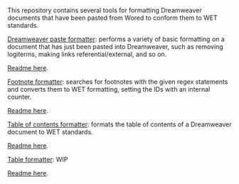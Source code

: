 This repository contains several tools for formatting Dreamweaver documents that have been pasted from Wored to conform them to WET standards.

[Dreamweaver paste formatter](dreamweaver_paste_formatter/dw_paste_format.html): performs a variety of basic formatting on a document that has just been pasted into Dreamweaver, such as removing logiterms, making links referential/external, and so on.

[Readme here](https://commwebteam.github.io/gen_dw_format/dreamweaver_paste_formatter/).

[Footnote formatter](footnote_formatter/footnote_gen.html): searches for footnotes with the given regex statements and converts them to WET formatting, setting the IDs with an internal counter.

[Readme here](https://commwebteam.github.io/gen_dw_format/footnote_formatter/).

[Table of contents formatter](table_of_contents_formatter/toc_format.html): formats the table of contents of a Dreamweaver document to WET standards.

[Readme here](https://commwebteam.github.io/gen_dw_format/table_of_contents_formatter/).

[Table formatter](table_formatter/table_formatter.html): WIP

[Readme here](https://commwebteam.github.io/gen_dw_format/table_formatter/).
